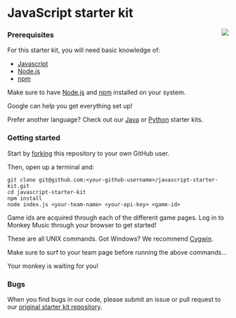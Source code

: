 # JavaScript starter kit

<img src="http://monkeymusicchallenge.com/images/monkey.png" align="right">

### Prerequisites

For this starter kit, you will need basic knowledge of:

* [Javascript](https://developer.mozilla.org/en-US/docs/Web/JavaScript)
* [Node.js](http://nodejs.org/)
* [npm](https://www.npmjs.org/)

Make sure to have [Node.js](http://nodejs.org/) and [npm](https://www.npmjs.org/) installed on your system.

Google can help you get everything set up!

Prefer another language? Check out our [Java](https://github.com/monkey-music-challenge/java-starter-kit) or [Python](https://github.com/monkey-music-challenge/python-starter-kit) starter kits.

### Getting started

Start by [forking](https://github.com/monkey-music-challenge/javascript-starter-kit/fork)
this repository to your own GitHub user.

Then, open up a terminal and:

```
git clone git@github.com:<your-github-username>/javascript-starter-kit.git
cd javascript-starter-kit
npm install
node index.js <your-team-name> <your-api-key> <game-id>
```

Game ids are acquired through each of the different game pages. Log in to Monkey Music through your browser to get started!

These are all UNIX commands. Got Windows? We recommend [Cygwin](https://www.cygwin.com/).

Make sure to surf to your team page before running the above commands...

Your monkey is waiting for you!

### Bugs

When you find bugs in our code, please submit an issue or pull request to our [original starter kit repository](https://github.com/monkey-music-challenge/javascript-starter-kit).
